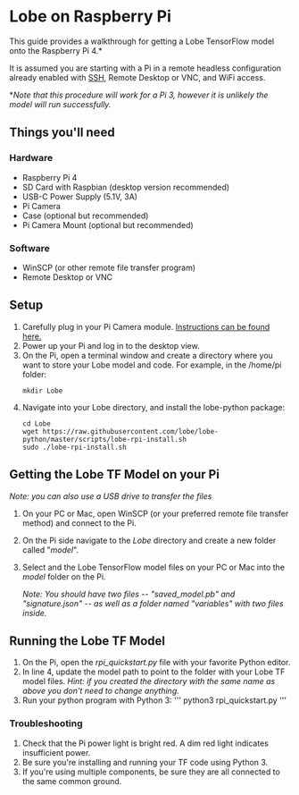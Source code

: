# Lobe on Raspberry Pi

This guide provides a walkthrough for getting a Lobe TensorFlow model onto the Raspberry Pi 4.*  

It is assumed you are starting with a Pi in a remote headless configuration already enabled with [SSH](https://github.com/microsoft/rpi-resources/tree/master/headless-setup), Remote Desktop or VNC, and WiFi access.

**Note that this procedure will work for a Pi 3, however it is unlikely the model will run successfully.*

## Things you'll need
### Hardware
* Raspberry Pi 4 
* SD Card with Raspbian (desktop version recommended)
* USB-C Power Supply (5.1V, 3A)
* Pi Camera 
* Case (optional but recommended)
* Pi Camera Mount (optional but recommended)

### Software
* WinSCP (or other remote file transfer program)
* Remote Desktop or VNC

## Setup
1. Carefully plug in your Pi Camera module. [Instructions can be found here.](https://projects.raspberrypi.org/en/projects/getting-started-with-picamera/2) 
2. Power up your Pi and log in to the desktop view.
3. On the Pi, open a terminal window and create a directory where you want to store your Lobe model and code. For example, in the /home/pi folder:
    ```
    mkdir Lobe
    ```
4. Navigate into your Lobe directory, and install the lobe-python package:
    ```
    cd Lobe
    wget https://raw.githubusercontent.com/lobe/lobe-python/master/scripts/lobe-rpi-install.sh
    sudo ./lobe-rpi-install.sh
    ```

## Getting the Lobe TF Model on your Pi
*Note: you can also use a USB drive to transfer the files*
1. On your PC or Mac, open WinSCP (or your preferred remote file transfer method) and connect to the Pi. 
1. On the Pi side navigate to the *Lobe* directory and create a new folder called "*model*". 
2. Select and the Lobe TensorFlow model files on your PC or Mac into the *model* folder on the Pi.
    
    *Note: You should have two files -- "saved_model.pb" and "signature.json" -- as well as a folder named "variables" with two files inside.*


## Running the Lobe TF Model
1. On the Pi, open the *rpi_quickstart.py* file with your favorite Python editor.
1. In line 4, update the model path to point to the folder with your Lobe TF model files. *Hint: if you created the directory with the same name as above you don't need to change anything.*
1. Run your python program with Python 3:
    '''
    python3 rpi_quickstart.py
    ''' 

### Troubleshooting
1. Check that the Pi power light is bright red. A dim red light indicates insufficient power.
2. Be sure you're installing and running your TF code using Python 3.
3. If you're using multiple components, be sure they are all connected to the same common ground.